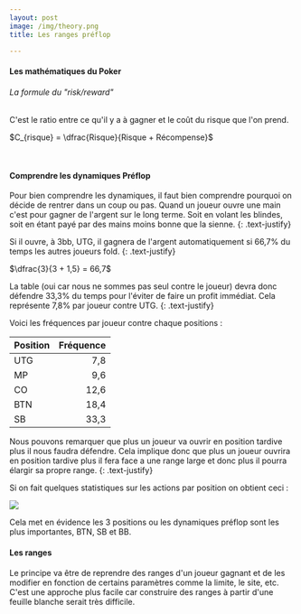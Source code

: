 ```yaml
---
layout: post
image: /img/theory.png
title: Les ranges préflop

---
```


#### Les mathématiques du Poker

###### La formule du "risk/reward"

C'est le ratio entre ce qu'il y a à gagner et le coût du risque que l'on prend.

$C_{risque} = \dfrac{Risque}{Risque + Récompense}$

&nbsp;
#### Comprendre les dynamiques Préflop

Pour bien comprendre les dynamiques, il faut bien comprendre pourquoi on décide de rentrer dans un coup ou pas.
Quand un joueur ouvre une main c'est pour gagner de l'argent sur le long terme. Soit en volant les blindes, soit en étant payé par des mains moins bonne que la sienne.
{: .text-justify}

Si il ouvre, à 3bb, UTG, il gagnera de l'argent automatiquement si 66,7% du temps les autres joueurs fold.
{: .text-justify}

$\dfrac{3}{3 + 1,5} = 66,7$

La table (oui car nous ne sommes pas seul contre le joueur) devra donc défendre 33,3% du temps pour l'éviter de faire un profit immédiat. Cela représente 7,8% par joueur contre UTG.
{: .text-justify}

Voici les fréquences par joueur contre chaque positions :

Position|Fréquence
-|-:
UTG|7,8
MP|9,6
CO|12,6
BTN|18,4
SB|33,3

Nous pouvons remarquer que plus un joueur va ouvrir en position tardive plus il nous faudra défendre. Cela implique donc que plus un joueur ouvrira en position tardive plus il fera face a une range large et donc plus il pourra élargir sa propre range. 
{: .text-justify}

Si on fait quelques statistiques sur les actions par position on obtient ceci :

![](../img/theory/dynamique.png)

Cela met en évidence les 3 positions ou les dynamiques préflop sont les plus importantes, BTN, SB et BB.

#### Les ranges

Le principe va être de reprendre des ranges d'un joueur gagnant et de les modifier en fonction de certains paramètres comme la limite, le site, etc. C'est une approche plus facile car construire des ranges à partir d'une feuille blanche serait très difficile.


<!--stackedit_data:
eyJoaXN0b3J5IjpbLTQxMjcyODI5NF19
-->